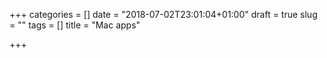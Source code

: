 +++
categories = []
date = "2018-07-02T23:01:04+01:00"
draft = true
slug = ""
tags = []
title = "Mac apps"

+++
